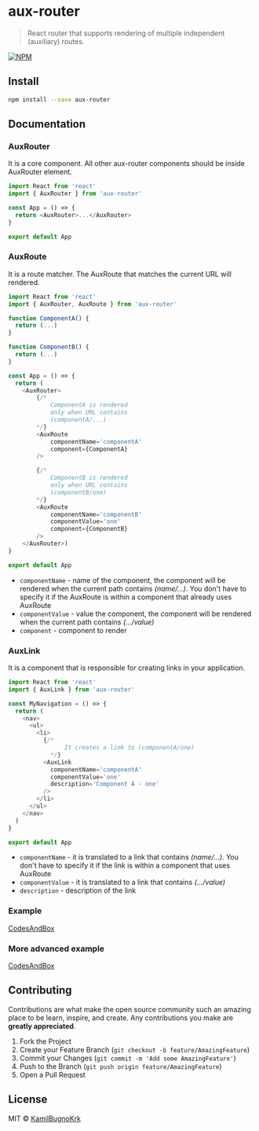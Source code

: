 # aux-router

> React router that supports rendering of multiple independent (auxiliary) routes.

[![NPM](https://img.shields.io/npm/v/aux-router.svg)](https://www.npmjs.com/package/aux-router)

## Install

```bash
npm install --save aux-router
```

## Documentation

### AuxRouter

It is a core component. All other aux-router components should be inside AuxRouter element.

```js
import React from 'react'
import { AuxRouter } from 'aux-router'

const App = () => {
  return <AuxRouter>...</AuxRouter>
}

export default App
```

### AuxRoute

It is a route matcher. The AuxRoute that matches the current URL will rendered.

```js
import React from 'react'
import { AuxRouter, AuxRoute } from 'aux-router'

function ComponentA() {
  return (...)
}

function ComponentB() {
  return (...)
}

const App = () => {
  return (
    <AuxRouter>
        {/*
            ComponentA is rendered
            only when URL contains
            (componentA/...)
        */}
        <AuxRoute
            componentName='componentA'
            component={ComponentA}
        />

        {/*
            ComponentB is rendered
            only when URL contains
            (componentB/one)
        */}
        <AuxRoute
            componentName='componentB'
            componentValue='one'
            component={ComponentB}
        />
    </AuxRouter>)
}

export default App
```

- `componentName` - name of the component, the component will be rendered when the current path contains _(name/...)_. You don't have to specify it if the AuxRoute is within a component that already uses AuxRoute
- `componentValue` - value the component, the component will be rendered when the current path contains _(.../value)_
- `component` - component to render

### AuxLink

It is a component that is responsible for creating links in your application.

```js
import React from 'react'
import { AuxLink } from 'aux-router'

const MyNavigation = () => {
  return (
    <nav>
      <ul>
        <li>
          {/*
                It creates a link to (componentA/one)
            */}
          <AuxLink
            componentName='componentA'
            componentValue='one'
            description='Component A - one'
          />
        </li>
      </ul>
    </nav>
  )
}

export default App
```

- `componentName` - it is translated to a link that contains _(name/...)_. You don't have to specify it if the link is within a component that uses AuxRoute
- `componentValue` - it is translated to a link that contains _(.../value)_
- `description` - description of the link

### Example

[CodesAndBox](https://codesandbox.io/s/aux-router-example-kmrjy?file=/src/App.js)

### More advanced example

[CodesAndBox](https://codesandbox.io/s/advanced-example-bf9vt?file=/src/App.tsx)

## Contributing

Contributions are what make the open source community such an amazing place to be learn, inspire, and create. Any contributions you make are **greatly appreciated**.

1. Fork the Project
2. Create your Feature Branch (`git checkout -b feature/AmazingFeature`)
3. Commit your Changes (`git commit -m 'Add some AmazingFeature'`)
4. Push to the Branch (`git push origin feature/AmazingFeature`)
5. Open a Pull Request

## License

MIT © [KamilBugnoKrk](https://github.com/KamilBugnoKrk)
